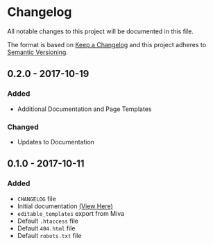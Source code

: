 # Changelog
All notable changes to this project will be documented in this file.

The format is based on [Keep a Changelog](http://keepachangelog.com/en/1.0.0/)
and this project adheres to [Semantic Versioning](http://semver.org/spec/v2.0.0.html).

## 0.2.0 - 2017-10-19
### Added
- Additional Documentation and Page Templates

### Changed
- Updates to Documentation

## 0.1.0 - 2017-10-11
### Added
- `CHANGELOG` file
- Initial documentation [(View Here)](https://docs.miva.com/elements/index.html)
- `editable_templates` export from Miva
- Default `.htaccess` file
- Default `404.html` file
- Default `robots.txt` file
